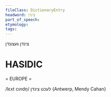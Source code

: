 ```yaml
---
fileClass: DictionaryEntry
headword: צינדן
part_of_speech: 
etymology: 
tags: 
---
```

צינדן
געצונדן

HASIDIC
=======
= EUROPE = 

/lɛxt cɩndn̩/ לעכט צינדן {Antwerp, Mendy Cahan}